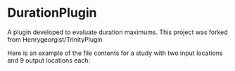 # DurationPlugin
A plugin developed to evaluate duration maximums. This project was forked from Henrygeorgist/TrinityPlugin


Here is an example of the file contents for a study with two input locations and 9 output locations each:

<?xml version="1.0" encoding="UTF-8"?>
<DurationAlternative Name="test" Desc="">
  <DataLocations>
    <DataLocation Name="Folsom-Pool" Class="hec2.model.DataLocation" ComputeType="Computed" Parameter="ELEV" PrevModelIndex="0">
      <ModelAlternative Name="test" />
    </DataLocation>
    <DataLocation Name="Folsom-Pool" Class="hec2.model.DataLocation" ComputeType="Computed" Parameter="FLOW-IN" PrevModelIndex="0">
      <ModelAlternative Name="test" />
    </DataLocation>
  </DataLocations>
  <OutputVariables>
    <DataLocation Name="Folsom-Pool" Parameter="ELEV">
      <DurationOutputVariable Duration="3" DurationValueRepresentsDays="false" ComputeType="MinValueInMaxWindow"/>
	  <DurationOutputVariable Duration="6" DurationValueRepresentsDays="false" ComputeType="MinValueInMaxWindow"/>
	  <DurationOutputVariable Duration="12" DurationValueRepresentsDays="false" ComputeType="MinValueInMaxWindow"/>
	  <DurationOutputVariable Duration="24" DurationValueRepresentsDays="false" ComputeType="MinValueInMaxWindow"/>
	  <DurationOutputVariable Duration="36" DurationValueRepresentsDays="false" ComputeType="MinValueInMaxWindow"/>
	  <DurationOutputVariable Duration="48" DurationValueRepresentsDays="false" ComputeType="MinValueInMaxWindow"/>
	  <DurationOutputVariable Duration="72" DurationValueRepresentsDays="false" ComputeType="MinValueInMaxWindow"/>
	  <DurationOutputVariable Duration="96" DurationValueRepresentsDays="false" ComputeType="MinValueInMaxWindow"/>
	  <DurationOutputVariable Duration="120" DurationValueRepresentsDays="false" ComputeType="MinValueInMaxWindow"/>
    </DataLocation>
    <DataLocation Name="Folsom-Pool" Parameter="FLOW-IN">
	  <DurationOutputVariable Duration="3" DurationValueRepresentsDays="false" ComputeType="DurationMax"/>
	  <DurationOutputVariable Duration="6" DurationValueRepresentsDays="false" ComputeType="DurationMax"/>
	  <DurationOutputVariable Duration="12" DurationValueRepresentsDays="false" ComputeType="DurationMax"/>
	  <DurationOutputVariable Duration="24" DurationValueRepresentsDays="false" ComputeType="DurationMax"/>
	  <DurationOutputVariable Duration="36" DurationValueRepresentsDays="false" ComputeType="DurationMax"/>
	  <DurationOutputVariable Duration="48" DurationValueRepresentsDays="false" ComputeType="DurationMax"/>
	  <DurationOutputVariable Duration="72" DurationValueRepresentsDays="false" ComputeType="DurationMax"/>
	  <DurationOutputVariable Duration="96" DurationValueRepresentsDays="false" ComputeType="DurationMax"/>
	  <DurationOutputVariable Duration="120" DurationValueRepresentsDays="false" ComputeType="DurationMax"/>
	</DataLocation>
  </OutputVariables>
</DurationAlternative>